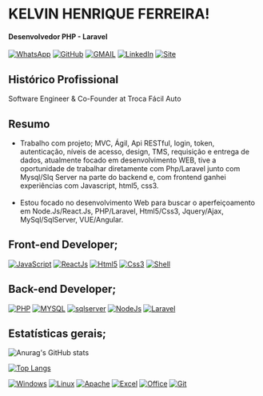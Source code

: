 # KELVIN HENRIQUE FERREIRA!

#### Desenvolvedor PHP - Laravel

[![WhatsApp](https://img.shields.io/badge/WhatsApp-25D366?style=for-the-badge&logo=whatsapp&logoColor=white)](11.948441622)
[![GitHub](https://img.shields.io/badge/GitHub-100000?style=for-the-badge&logo=github&logoColor=white)](11.948441622)
[![GMAIL](https://img.shields.io/badge/Gmail-D14836?style=for-the-badge&logo=gmail&logoColor=white)](11.948441622)
[![LinkedIn](https://img.shields.io/badge/LinkedIn-0077B5?style=for-the-badge&logo=linkedin&logoColor=white)](11.948441622)
[![Site](https://img.shields.io/badge/Blogger-FF5722?style=for-the-badge&logo=blogger&logoColor=white)](11.948441622)

## Histórico Profissional

<p>Software Engineer & Co-Founder at Troca Fácil Auto</p>

## Resumo

- Trabalho com projeto; MVC, Ágil, Api RESTful, login, token, autenticação, níveis de acesso, design, TMS, requisição e entrega de dados, atualmente focado em desenvolvimento WEB, tive a oportunidade de trabalhar diretamente com Php/Laravel junto com Mysql/Slq Server na parte do backend e, com frontend ganhei experiências com Javascript, html5, css3.
  <br>
  <br>
- Estou focado no desenvolvimento Web para buscar o aperfeiçoamento em Node.Js/React.Js, PHP/Laravel, Html5/Css3, Jquery/Ajax, MySql/SqlServer, VUE/Angular.

## Front-end Developer;

[![JavaScript](https://img.shields.io/badge/JavaScript-323330?style=for-the-badge&logo=javascript&logoColor=F7DF1E)]()
[![ReactJs]( 	https://img.shields.io/badge/React-20232A?style=for-the-badge&logo=react&logoColor=61DAFB)]()
[![Html5](https://img.shields.io/badge/HTML5-E34F26?style=for-the-badge&logo=html5&logoColor=white)]()
[![Css3](https://img.shields.io/badge/CSS3-1572B6?style=for-the-badge&logo=css3&logoColor=white)]()
[![Shell](https://img.shields.io/badge/Shell_Script-121011?style=for-the-badge&logo=gnu-bash&logoColor=white)]()

## Back-end Developer;

[![PHP](https://img.shields.io/badge/PHP-777BB4?style=for-the-badge&logo=php&logoColor=white)]()
[![MYSQL](https://img.shields.io/badge/MySQL-00000F?style=for-the-badge&logo=mysql&logoColor=white)]()
[![sqlserver]( 	https://img.shields.io/badge/Microsoft_SQL_Server-CC2927?style=for-the-badge&logo=microsoft-sql-server&logoColor=white)]()
[![NodeJs](https://img.shields.io/badge/Node.js-43853D?style=for-the-badge&logo=node.js&logoColor=white)]()
[![Laravel](https://img.shields.io/badge/Laravel-FF2D20?style=for-the-badge&logo=laravel&logoColor=white)]()

## Estatísticas gerais;

![Anurag's GitHub stats](https://github-readme-stats.vercel.app/api?username=kelvinhenri99&show_icons=true&theme=radical)

[![Top Langs](https://github-readme-stats.vercel.app/api/top-langs/?username=kelvinhenri99&langs_count=8)](https://github.com/kelvinhenri99/github-readme-stats)

[![Windows](https://img.shields.io/badge/Windows-017AD7?style=for-the-badge&logo=windows&logoColor=white)]()
[![Linux](https://img.shields.io/badge/Linux-E34F26?style=for-the-badge&logo=linux&logoColor=black)]()
[![Apache](https://img.shields.io/badge/Apache-CA2136?style=for-the-badge&logo=apache&logoColor=white)]()
[![Excel](https://img.shields.io/badge/Microsoft_Excel-217346?style=for-the-badge&logo=microsoft-excel&logoColor=white)]()
[![Office](https://img.shields.io/badge/Microsoft_Office-D83B01?style=for-the-badge&logo=microsoft-office&logoColor=white)]()
[![Git](https://img.shields.io/badge/Git-E34F26?style=for-the-badge&logo=git&logoColor=white)]()
